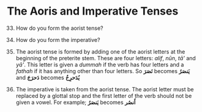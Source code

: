 The Aoris and Imperative Tenses
===============================

33. How do you form the aorist tense?

34. How do you form the imperative?

33. The aorist tense is formed by adding one of the aorist letters at
the beginning of the preterite stem. These are four letters: *alif*,
*nūn*, *tā'* and *yā'*. This letter is given a *dummah* if the verb has
four letters and a *fathah* if it has anything other than four letters.
So **نَصَرَ** becomes **یَنصَرُ** and **دَحرَجَ** becomes **یُدَحرِخُ**

34. The imperative is taken from the aorist tense. The aorist letter
must be replaced by a glottal stop and the first letter of the verb
should not be given a vowel. For example; **یَنصَرُ** becomes **اُنصُر**


